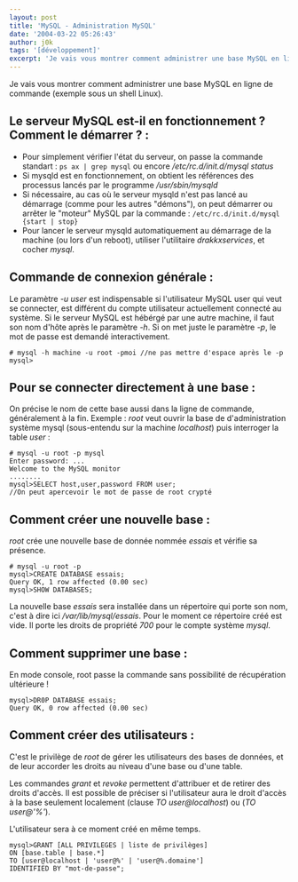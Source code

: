 ```yaml
---
layout: post
title: 'MySQL - Administration MySQL'
date: '2004-03-22 05:26:43'
author: j0k
tags: '[développement]'
excerpt: 'Je vais vous montrer comment administrer une base MySQL en ligne de commande (exemple sous un shell Linux).'
---
```


Je vais vous montrer comment administrer une base MySQL en ligne de commande (exemple sous un shell Linux).

## **Le serveur MySQL est-il en fonctionnement ? Comment le démarrer ? :**

 - Pour simplement vérifier l'état du serveur, on passe la commande standart : `ps ax | grep mysql` ou encore */etc/rc.d/init.d/mysql status*
 - Si mysqld est en fonctionnement, on obtient les références des processus lancés par le programme */usr/sbin/mysqld*
 - Si nécessaire, au cas où le serveur mysqld n'est pas lancé au démarrage (comme pour les autres "démons"), on peut démarrer ou arrêter le "moteur" MySQL par la commande : `/etc/rc.d/init.d/mysql {start | stop}`
 - Pour lancer le serveur mysqld automatiquement au démarrage de la machine (ou lors d'un reboot), utiliser l'utilitaire *drakkxservices*, et cocher *mysql*.

## **Commande de connexion générale :**

 Le paramètre *-u user* est indispensable si l'utilisateur MySQL user qui veut se connecter, est différent du compte utilisateur actuellement connecté au système. Si le serveur MySQL est hébérgé par une autre machine, il faut son nom d'hôte après le paramètre *-h*. Si on met juste le paramètre *-p*, le mot de passe est demandé interactivement.

```
# mysql -h machine -u root -pmoi //ne pas mettre d'espace après le -p
mysql>
```

## **Pour se connecter directement à une base :**

 On précise le nom de cette base aussi dans la ligne de commande, généralement à la fin. Exemple : *root* veut ouvrir la base de d'administration système mysql (sous-entendu sur la machine *localhost*) puis interroger la table *user* :

```
# mysql -u root -p mysql
Enter password: ...
Welcome to the MySQL monitor
........
mysql>SELECT host,user,password FROM user;
//On peut apercevoir le mot de passe de root crypté
```

## **Comment créer une nouvelle base :**

 *root* crée une nouvelle base de donnée nommée *essais* et vérifie sa présence.

```
# mysql -u root -p
mysql>CREATE DATABASE essais;
Query OK, 1 row affected (0.00 sec)
mysql>SHOW DATABASES;
```

La nouvelle base *essais* sera installée dans un répertoire qui porte son nom, c'est à dire ici */var/lib/mysql/essais*. Pour le moment ce répertoire créé est vide. Il porte les droits de propriété *700* pour le compte système *mysql*.

## **Comment supprimer une base :**

 En mode console, root passe la commande sans possibilité de récupération ultérieure !

```
mysql>DR0P DATABASE essais;
Query OK, 0 row affected (0.00 sec)
```

## **Comment créer des utilisateurs :**

 C'est le privilège de *root* de gérer les utilisateurs des bases de données, et de leur accorder les droits au niveau d'une base ou d'une table.

 Les commandes *grant* et *revoke* permettent d'attribuer et de retirer des droits d'accès. Il est possible de préciser si l'utilisateur aura le droit d'accès à la base seulement localement (clause *TO user@localhost*) ou (*TO user@'%'*).

L'utilisateur sera à ce moment créé en même temps.

```
mysql>GRANT [ALL PRIVILEGES | liste de privilèges]
ON [base.table | base.*]
TO [user@localhost | 'user@%' | 'user@%.domaine']
IDENTIFIED BY "mot-de-passe";
```
